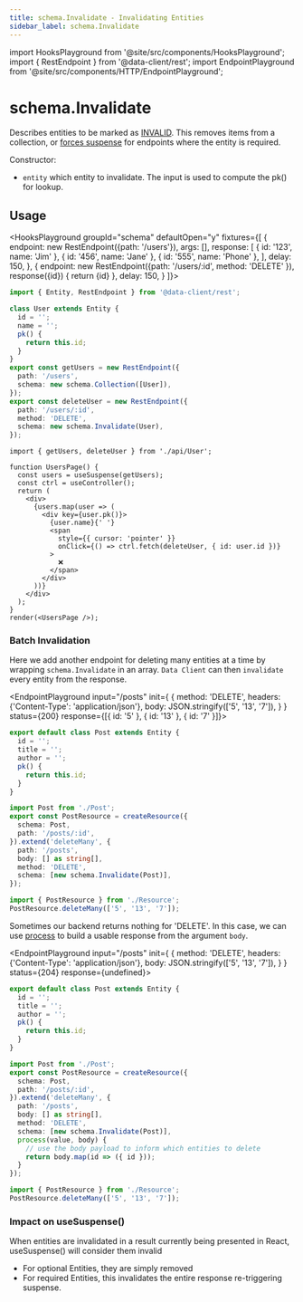 ```yaml
---
title: schema.Invalidate - Invalidating Entities
sidebar_label: schema.Invalidate
---
```


import HooksPlayground from '@site/src/components/HooksPlayground';
import { RestEndpoint } from '@data-client/rest';
import EndpointPlayground from '@site/src/components/HTTP/EndpointPlayground';

# schema.Invalidate

Describes entities to be marked as [INVALID](/docs/concepts/expiry-policy#invalid). This removes items from a
collection, or [forces suspense](/docs/concepts/expiry-policy#any-endpoint-with-an-entity) for endpoints where the entity is required. 

Constructor:

- `entity` which entity to invalidate. The input is used to compute the pk() for lookup.

## Usage

<HooksPlayground groupId="schema" defaultOpen="y" fixtures={[
{
endpoint: new RestEndpoint({path: '/users'}),
args: [],
response: [
    { id: '123', name: 'Jim' },
    { id: '456', name: 'Jane' },
    { id: '555', name: 'Phone' },
  ],
delay: 150,
},
{
  endpoint: new RestEndpoint({path: '/users/:id', method: 'DELETE' }),
  response({id}) {
    return {id}
  },
  delay: 150,
}
]}>

```typescript title="api/User"
import { Entity, RestEndpoint } from '@data-client/rest';

class User extends Entity {
  id = '';
  name = '';
  pk() {
    return this.id;
  }
}
export const getUsers = new RestEndpoint({
  path: '/users',
  schema: new schema.Collection([User]),
});
export const deleteUser = new RestEndpoint({
  path: '/users/:id',
  method: 'DELETE',
  schema: new schema.Invalidate(User),
});
```

```tsx title="UserPage"
import { getUsers, deleteUser } from './api/User';

function UsersPage() {
  const users = useSuspense(getUsers);
  const ctrl = useController();
  return (
    <div>
      {users.map(user => (
        <div key={user.pk()}>
          {user.name}{' '}
          <span
            style={{ cursor: 'pointer' }}
            onClick={() => ctrl.fetch(deleteUser, { id: user.id })}
          >
            ❌
          </span>
        </div>
      ))}
    </div>
  );
}
render(<UsersPage />);
```

</HooksPlayground>

### Batch Invalidation

Here we add another endpoint for deleting many entities at a time by wrapping
`schema.Invalidate` in an array. `Data Client` can then `invalidate` every
entity from the response.

<EndpointPlayground
input="/posts"
init={
  {
    method: 'DELETE',
    headers: {'Content-Type': 'application/json'},
    body: JSON.stringify(['5', '13', '7']),
  }
}
status={200}
response={[{ id: '5' }, { id: '13' }, { id: '7' }]}>

```typescript title="Post" collapsed
export default class Post extends Entity {
  id = '';
  title = '';
  author = '';
  pk() {
    return this.id;
  }
}
```

```typescript title="Resource" {9}
import Post from './Post';
export const PostResource = createResource({
  schema: Post,
  path: '/posts/:id',
}).extend('deleteMany', {
  path: '/posts',
  body: [] as string[],
  method: 'DELETE',
  schema: [new schema.Invalidate(Post)],
});
```

```typescript title="Request" column
import { PostResource } from './Resource';
PostResource.deleteMany(['5', '13', '7']);
```

</EndpointPlayground>

Sometimes our backend returns nothing for 'DELETE'. In this
case, we can use [process](./RestEndpoint.md#process) to build
a usable response from the argument `body`.

<EndpointPlayground
input="/posts"
init={
  {
    method: 'DELETE',
    headers: {'Content-Type': 'application/json'},
    body: JSON.stringify(['5', '13', '7']),
  }
}
status={204}
response={undefined}>

```typescript title="Post" collapsed
export default class Post extends Entity {
  id = '';
  title = '';
  author = '';
  pk() {
    return this.id;
  }
}
```

```typescript title="Resource" {10-13}
import Post from './Post';
export const PostResource = createResource({
  schema: Post,
  path: '/posts/:id',
}).extend('deleteMany', {
  path: '/posts',
  body: [] as string[],
  method: 'DELETE',
  schema: [new schema.Invalidate(Post)],
  process(value, body) {
    // use the body payload to inform which entities to delete
    return body.map(id => ({ id }));
  }
});
```

```typescript title="Request" column
import { PostResource } from './Resource';
PostResource.deleteMany(['5', '13', '7']);
```

</EndpointPlayground>

### Impact on useSuspense()

When entities are invalidated in a result currently being presented in React, useSuspense()
will consider them invalid

- For optional Entities, they are simply removed
- For required Entities, this invalidates the entire response re-triggering suspense.
